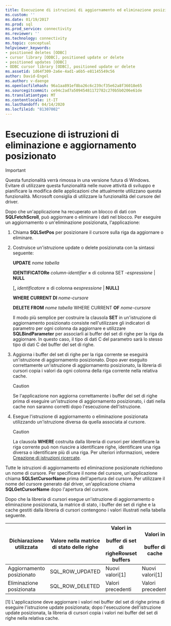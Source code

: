 ```yaml
---
title: Esecuzione di istruzioni di aggiornamento ed eliminazione posizionate Documenti Microsoft
ms.custom: ''
ms.date: 01/19/2017
ms.prod: sql
ms.prod_service: connectivity
ms.reviewer: ''
ms.technology: connectivity
ms.topic: conceptual
helpviewer_keywords:
- positioned deletes [ODBC]
- cursor library [ODBC], positioned update or delete
- positioned updates [ODBC]
- ODBC cursor library [ODBC], positioned update or delete
ms.assetid: 1d64f309-2a6e-4ad1-a6b5-e81145549c56
author: David-Engel
ms.author: v-daenge
ms.openlocfilehash: 96a1aa891ef8ba26c6c239cf35e62a8f36018e65
ms.sourcegitcommit: ce94c2ad7a50945481172782c270b5b0206e61de
ms.translationtype: MT
ms.contentlocale: it-IT
ms.lasthandoff: 04/14/2020
ms.locfileid: "81307002"
---
```

# <a name="executing-positioned-update-and-delete-statements"></a>Esecuzione di istruzioni di eliminazione e aggiornamento posizionato
> [!IMPORTANT]  
>  Questa funzionalità verrà rimossa in una versione futura di Windows. Evitare di utilizzare questa funzionalità nelle nuove attività di sviluppo e pianificare la modifica delle applicazioni che attualmente utilizzano questa funzionalità. Microsoft consiglia di utilizzare la funzionalità del cursore del driver.  
  
 Dopo che un'applicazione ha recuperato un blocco di dati con **SQLFetchScroll**, può aggiornare o eliminare i dati nel blocco. Per eseguire un aggiornamento o un'eliminazione posizionata, l'applicazione:  
  
1.  Chiama **SQLSetPos** per posizionare il cursore sulla riga da aggiornare o eliminare.  
  
2.  Costruisce un'istruzione update o delete posizionata con la sintassi seguente:  
  
     **UPDATE** *nome tabella*  
  
     **IDENTIFICATORe** *column-identifier* **=** di colonna SET -*espressione* &#124; **NULL**  
  
     [**,** *identificatore* **=** di colonna e*espressione* &#124; **NULL]**  
  
     **WHERE CURRENT DI** *nome-cursore*  
  
     **DELETE FROM** *nome tabella* WHERE CURRENT **OF** *nome-cursore*  
  
     Il modo più semplice per costruire la clausola **SET** in un'istruzione di aggiornamento posizionato consiste nell'utilizzare gli indicatori di parametro per ogni colonna da aggiornare e utilizzare **SQLBindParameter** per associarli ai buffer del set di righe per la riga da aggiornare. In questo caso, il tipo di dati C del parametro sarà lo stesso tipo di dati C del buffer del set di righe.  
  
3.  Aggiorna i buffer del set di righe per la riga corrente se eseguirà un'istruzione di aggiornamento posizionato. Dopo aver eseguito correttamente un'istruzione di aggiornamento posizionato, la libreria di cursori copia i valori da ogni colonna della riga corrente nella relativa cache.  
  
    > [!CAUTION]  
    >  Se l'applicazione non aggiorna correttamente i buffer del set di righe prima di eseguire un'istruzione di aggiornamento posizionato, i dati nella cache non saranno corretti dopo l'esecuzione dell'istruzione.  
  
4.  Esegue l'istruzione di aggiornamento o eliminazione posizionata utilizzando un'istruzione diversa da quella associata al cursore.  
  
    > [!CAUTION]  
    >  La clausola **WHERE** costruita dalla libreria di cursori per identificare la riga corrente può non riuscire a identificare righe, identificare una riga diversa o identificare più di una riga. Per ulteriori informazioni, vedere [Creazione di istruzioni ricercate](../../../odbc/reference/appendixes/constructing-searched-statements.md).  
  
 Tutte le istruzioni di aggiornamento ed eliminazione posizionate richiedono un nome di cursore. Per specificare il nome del cursore, un'applicazione chiama **SQLSetCursorName** prima dell'apertura del cursore. Per utilizzare il nome del cursore generato dal driver, un'applicazione chiama **SQLGetCursorName** dopo l'apertura del cursore.  
  
 Dopo che la libreria di cursori esegue un'istruzione di aggiornamento o eliminazione posizionata, la matrice di stato, i buffer dei set di righe e la cache gestiti dalla libreria di cursori contengono i valori illustrati nella tabella seguente.  
  
|Dichiarazione utilizzata|Valore nella matrice di stato delle righe|Valori in<br /><br /> buffer di set di righeRowset buffers|Valori in<br /><br /> buffer di cache|  
|--------------------|-------------------------------|----------------------------------|---------------------------------|  
|Aggiornamento posizionato|SQL_ROW_UPDATED|Nuovi valori[1]|Nuovi valori[1]|  
|Eliminazione posizionata|SQL_ROW_DELETED|Valori precedenti|Valori precedenti|  
  
 [1] L'applicazione deve aggiornare i valori nei buffer del set di righe prima di eseguire l'istruzione update posizionata; dopo l'esecuzione dell'istruzione update posizionata, la libreria di cursori copia i valori nei buffer del set di righe nella relativa cache.
